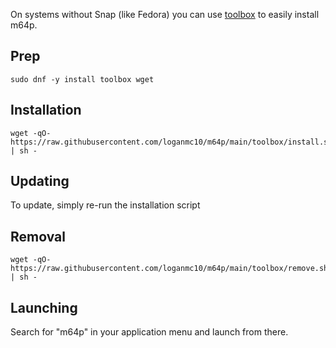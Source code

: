 On systems without Snap (like Fedora) you can use [toolbox](https://containertoolbx.org/) to easily install m64p.

## Prep
```
sudo dnf -y install toolbox wget
```
## Installation
```
wget -qO- https://raw.githubusercontent.com/loganmc10/m64p/main/toolbox/install.sh | sh -
```
## Updating
To update, simply re-run the installation script
## Removal
```
wget -qO- https://raw.githubusercontent.com/loganmc10/m64p/main/toolbox/remove.sh | sh -
```
## Launching
Search for "m64p" in your application menu and launch from there.
